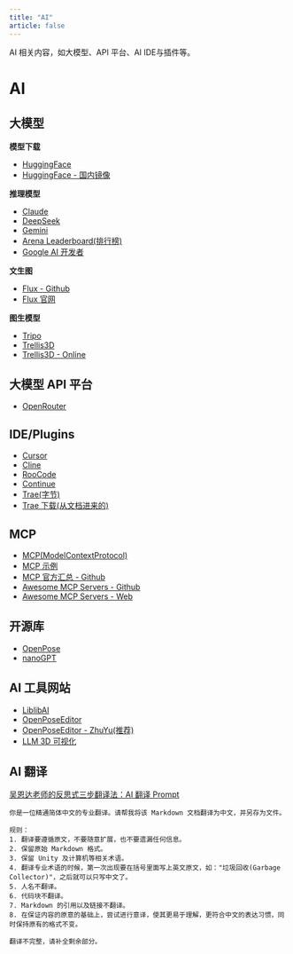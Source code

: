 ```yaml
---
title: "AI"
article: false
---
```


AI 相关内容，如大模型、API 平台、AI IDE与插件等。

<!-- more -->

# AI

## 大模型

**模型下载**

* [HuggingFace](https://huggingface.co/)
* [HuggingFace - 国内镜像](https://hf-mirror.com/)

**推理模型**

* [Claude](https://www.anthropic.com/)
* [DeepSeek](https://www.deepseek.com/)
* [Gemini](https://gemini.google.com/)
* [Arena Leaderboard(排行榜)](https://web.lmarena.ai/leaderboard)
* [Google AI 开发者](https://ai.google.dev/)

**文生图**

* [Flux - Github](https://github.com/black-forest-labs/flux)
* [Flux 官网](https://blackforestlabs.ai/)

**图生模型**

* [Tripo](https://www.tripo3d.ai/)
* [Trellis3D](https://trellis3d.github.io/)
* [Trellis3D - Online](https://huggingface.co/spaces/JeffreyXiang/TRELLIS)

## 大模型 API 平台

* [OpenRouter](https://openrouter.ai/)

## IDE/Plugins

* [Cursor](https://www.cursor.com/)
* [Cline](https://app.cline.bot/)
* [RooCode](https://roocode.com/)
* [Continue](https://www.continue.dev/)
* [Trae(字节)](https://traeide.com/)
* [Trae 下载(从文档进来的)](https://www.trae.ai/)

## MCP

* [MCP(ModelContextProtocol)](https://modelcontextprotocol.io/introduction)
* [MCP 示例](https://modelcontextprotocol.io/examples)
* [MCP 官方汇总 - Github](https://github.com/modelcontextprotocol/servers)
* [Awesome MCP Servers - Github](https://github.com/punkpeye/awesome-mcp-servers)
* [Awesome MCP Servers - Web](https://mcpservers.org/ "A collection of servers for the Model Context Protocol.")

## 开源库

* [OpenPose](https://github.com/CMU-Perceptual-Computing-Lab/openpose)
* [nanoGPT](https://github.com/karpathy/nanoGPT "The simplest, fastest repository for training/finetuning medium-sized GPTs.")

## AI 工具网站

* [LiblibAI](https://www.liblib.art/)
* [OpenPoseEditor](https://openposeai.com/)
* [OpenPoseEditor - ZhuYu(推荐)](https://zhuyu1997.github.io/open-pose-editor/?lng=zh)
* [LLM 3D 可视化](https://bbycroft.net/llm)

## AI 翻译

[吴恩达老师的反思式三步翻译法：AI 翻译 Prompt](https://blog.baduyifei.com/ai-translation-prompt/)

```
你是一位精通简体中文的专业翻译。请帮我将该 Markdown 文档翻译为中文，并另存为文件。

规则：
1. 翻译要遵循原文，不要随意扩展，也不要遗漏任何信息。
2. 保留原始 Markdown 格式。
3. 保留 Unity 及计算机等相关术语。
4. 翻译专业术语的时候，第一次出现要在括号里面写上英文原文，如："垃圾回收(Garbage Collector)"，之后就可以只写中文了。
5. 人名不翻译。
6. 代码块不翻译。
7. Markdown 的引用以及链接不翻译。
8. 在保证内容的原意的基础上，尝试进行意译，使其更易于理解，更符合中文的表达习惯，同时保持原有的格式不变。

翻译不完整，请补全剩余部分。
```